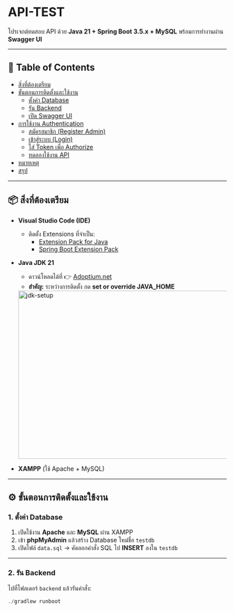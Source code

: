 # API-TEST

โปรเจกต์ทดสอบ API ด้วย **Java 21 + Spring Boot 3.5.x + MySQL** พร้อมการทำงานผ่าน **Swagger UI**

---

## 📑 Table of Contents
- [สิ่งที่ต้องเตรียม](#-สิ่งที่ต้องเตรียม)
- [ขั้นตอนการติดตั้งและใช้งาน](#️-ขั้นตอนการติดตั้งและใช้งาน)
  - [ตั้งค่า Database](#1-ตั้งค่า-database)
  - [รัน Backend](#2-รัน-backend)
  - [เปิด Swagger UI](#3-เปิด-swagger-ui)
- [การใช้งาน Authentication](#-การใช้งาน-authentication)
  - [สมัครสมาชิก (Register Admin)](#1-สมัครสมาชิก-register-admin)
  - [เข้าสู่ระบบ (Login)](#2-เข้าสู่ระบบ-login)
  - [ใส่ Token เพื่อ Authorize](#3-ใส่-token-เพื่อ-authorize)
  - [ทดลองใช้งาน API](#4-ทดลองใช้งาน-api)
- [หมายเหตุ](#-หมายเหตุ)
- [สรุป](#-สรุป)

---

## 📦 สิ่งที่ต้องเตรียม

- **Visual Studio Code (IDE)**
  - ติดตั้ง Extensions ที่จำเป็น:
    - [Extension Pack for Java](https://marketplace.visualstudio.com/items?itemName=vscjava.vscode-java-pack)
    - [Spring Boot Extension Pack](https://marketplace.visualstudio.com/items?itemName=pivotal.vscode-spring-boot)

- **Java JDK 21**
  - ดาวน์โหลดได้ที่ 👉 [Adoptium.net](https://adoptium.net/)
  - **สำคัญ:** ระหว่างการติดตั้ง กด **set or override JAVA_HOME**

  <img width="495" height="387" alt="jdk-setup" src="https://github.com/user-attachments/assets/8387d1d7-0720-4cf0-96a6-bf950d69db50" />

- **XAMPP** (ใช้ Apache + MySQL)

---

## ⚙️ ขั้นตอนการติดตั้งและใช้งาน

### 1. ตั้งค่า Database
1. เปิดใช้งาน **Apache** และ **MySQL** ผ่าน XAMPP  
2. เข้า **phpMyAdmin** แล้วสร้าง Database ใหม่ชื่อ `testdb`  
3. เปิดไฟล์ `data.sql` → คัดลอกคำสั่ง SQL ไป **INSERT** ลงใน `testdb`

---

### 2. รัน Backend
ไปที่โฟลเดอร์ `backend` แล้วรันคำสั่ง:

```powershell
./gradlew runboot
